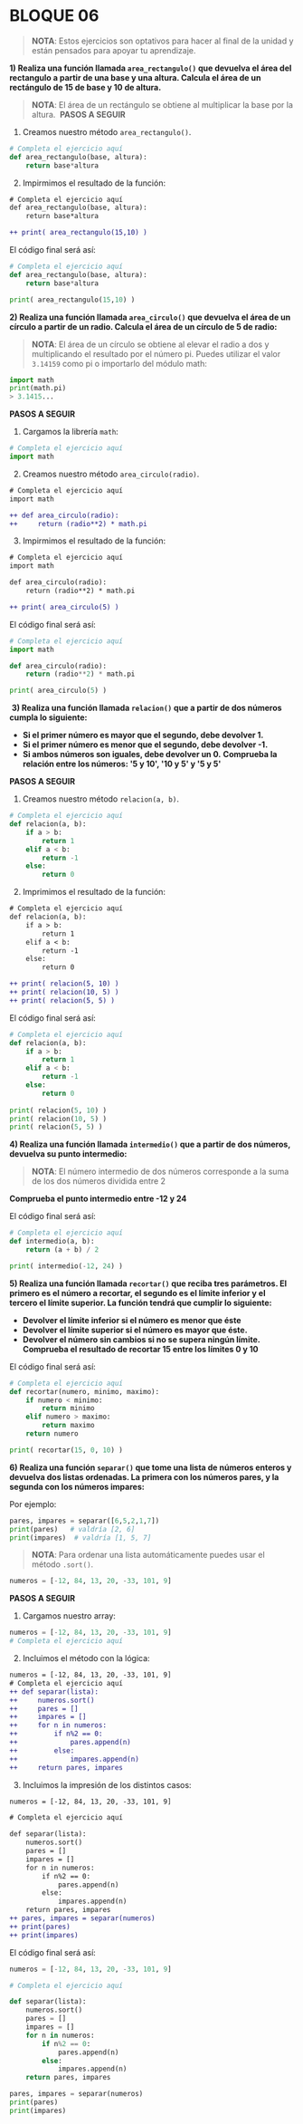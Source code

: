# BLOQUE 06

> **NOTA**: Estos ejercicios son optativos para hacer al final de la unidad y están pensados para apoyar tu aprendizaje.

**1) Realiza una función llamada `area_rectangulo()` que devuelva el área del rectangulo a partir de una base y una altura. Calcula el área de un rectángulo de 15 de base y 10 de altura.**

> **NOTA**: El área de un rectángulo se obtiene al multiplicar la base por la altura.
​
**PASOS A SEGUIR**

1. Creamos nuestro método `area_rectangulo()`.

```python
# Completa el ejercicio aquí
def area_rectangulo(base, altura):
    return base*altura
```

2. Impirmimos el resultado de la función:

```diff
# Completa el ejercicio aquí
def area_rectangulo(base, altura):
    return base*altura

++ print( area_rectangulo(15,10) )
```

El código final será así:

```python
# Completa el ejercicio aquí
def area_rectangulo(base, altura):
    return base*altura

print( area_rectangulo(15,10) )
```

**2) Realiza una función llamada `area_circulo()` que devuelva el área de un círculo a partir de un radio. Calcula el área de un círculo de 5 de radio:**

> **NOTA**: El área de un círculo se obtiene al elevar el radio a dos y multiplicando el resultado por el número pi. Puedes utilizar el valor `3.14159` como pi o importarlo del módulo math:

```python
import math
print(math.pi)
> 3.1415...
```

**PASOS A SEGUIR**

1. Cargamos la librería `math`:

```python
# Completa el ejercicio aquí
import math
```

2. Creamos nuestro método `area_circulo(radio)`.

```diff
# Completa el ejercicio aquí
import math

++ def area_circulo(radio):
++     return (radio**2) * math.pi
```

3. Impirmimos el resultado de la función:

```diff
# Completa el ejercicio aquí
import math

def area_circulo(radio):
    return (radio**2) * math.pi

++ print( area_circulo(5) )    
```

El código final será así:

```python
# Completa el ejercicio aquí
import math

def area_circulo(radio):
    return (radio**2) * math.pi

print( area_circulo(5) )
```
​
**3) Realiza una función llamada `relacion()` que a partir de dos números cumpla lo siguiente:**

* **Si el primer número es mayor que el segundo, debe devolver 1.**
* **Si el primer número es menor que el segundo, debe devolver -1.**
* **Si ambos números son iguales, debe devolver un 0.**
**Comprueba la relación entre los números: '5 y 10', '10 y 5' y '5 y 5'**

**PASOS A SEGUIR**

1. Creamos nuestro método `relacion(a, b)`.

```python
# Completa el ejercicio aquí
def relacion(a, b):
    if a > b: 
        return 1
    elif a < b:
        return -1
    else:
        return 0
```

2. Imprimimos el resultado de la función:

```diff
# Completa el ejercicio aquí
def relacion(a, b):
    if a > b: 
        return 1
    elif a < b:
        return -1
    else:
        return 0

++ print( relacion(5, 10) )
++ print( relacion(10, 5) )
++ print( relacion(5, 5) )
```

El código final será así:

```python
# Completa el ejercicio aquí
def relacion(a, b):
    if a > b: 
        return 1
    elif a < b:
        return -1
    else:
        return 0
    
print( relacion(5, 10) )
print( relacion(10, 5) )
print( relacion(5, 5) )
```

**4) Realiza una función llamada `intermedio()` que a partir de dos números, devuelva su punto intermedio:**

> **NOTA**: El número intermedio de dos números corresponde a la suma de los dos números dividida entre 2

**Comprueba el punto intermedio entre -12 y 24**

El código final será así:

```python
# Completa el ejercicio aquí
def intermedio(a, b):
    return (a + b) / 2

print( intermedio(-12, 24) )
```

**5) Realiza una función llamada `recortar()` que reciba tres parámetros. El primero es el número a recortar, el segundo es el límite inferior y el tercero el límite superior. La función tendrá que cumplir lo siguiente:**

* **Devolver el límite inferior si el número es menor que éste**
* **Devolver el límite superior si el número es mayor que éste.**
* **Devolver el número sin cambios si no se supera ningún límite.**
**Comprueba el resultado de recortar 15 entre los límites 0 y 10**

El código final será así:

```python
# Completa el ejercicio aquí
def recortar(numero, minimo, maximo):
    if numero < minimo:
        return minimo
    elif numero > maximo:
        return maximo
    return numero

print( recortar(15, 0, 10) )
```

**6) Realiza una función `separar()` que tome una lista de números enteros y devuelva dos listas ordenadas. La primera con los números pares, y la segunda con los números impares:**

Por ejemplo:

```python
pares, impares = separar([6,5,2,1,7])
print(pares)   # valdría [2, 6]
print(impares)  # valdría [1, 5, 7]
```

> **NOTA**: Para ordenar una lista automáticamente puedes usar el método `.sort()`.

```python
numeros = [-12, 84, 13, 20, -33, 101, 9]
```

**PASOS A SEGUIR**

1. Cargamos nuestro array:

```python
numeros = [-12, 84, 13, 20, -33, 101, 9]
# Completa el ejercicio aquí
```

2. Incluimos el método con la lógica:

```diff
numeros = [-12, 84, 13, 20, -33, 101, 9]
# Completa el ejercicio aquí
++ def separar(lista):
++     numeros.sort()
++     pares = []
++     impares = []
++     for n in numeros:
++         if n%2 == 0:
++             pares.append(n)
++         else:
++             impares.append(n)
++     return pares, impares
```

3. Incluimos la impresión de los distintos casos:

```diff
numeros = [-12, 84, 13, 20, -33, 101, 9]

# Completa el ejercicio aquí

def separar(lista):
    numeros.sort()
    pares = []
    impares = []
    for n in numeros:
        if n%2 == 0:
            pares.append(n)
        else:
            impares.append(n)
    return pares, impares
++ pares, impares = separar(numeros)
++ print(pares)
++ print(impares)
```

El código final será así:

```python
numeros = [-12, 84, 13, 20, -33, 101, 9]

# Completa el ejercicio aquí

def separar(lista):
    numeros.sort()
    pares = []
    impares = []
    for n in numeros:
        if n%2 == 0:
            pares.append(n)
        else:
            impares.append(n)
    return pares, impares

pares, impares = separar(numeros)
print(pares)
print(impares)
```